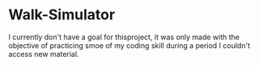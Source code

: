 # Walk-Simulator
I currently don't have a goal for thisproject, it was only made with the objective of practicing smoe of my coding skill during a period I couldn't access new material.
